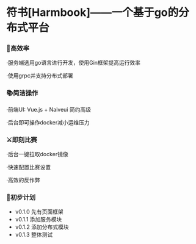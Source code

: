 # 符书[Harmbook]——一个基于go的分布式平台

### 🚀高效率

·服务端选用go语言进行开发，使用Gin框架提高运行效率

·使用grpc并支持分布式部署

### 📚简洁操作

·前端UI: Vue.js + Naiveui 简约高级

·后台即可操作docker减小运维压力

### ⚔即刻比赛

·后台一键拉取docker镜像

·快速配置比赛设置

·高效的反作弊

### 📕初步计划

+ v0.1.0 先有页面框架
+ v0.1.1 添加服务模块
+ v0.1.2 添加分布式模块
+ v0.1.3 整体测试
